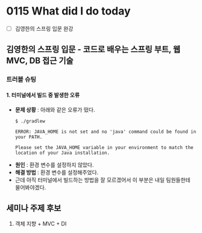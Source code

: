 # 0115 What did I do today
- [ ] 김영한의 스프링 입문 완강

## 김영한의 스프링 입문 - 코드로 배우는 스프링 부트, 웹 MVC, DB 접근 기술

### 트러블 슈팅
#### 1. 터미널에서 빌드 중 발생한 오류
- **문제 상황** : 아래와 같은 오류가 떴다.
  ```
  $ ./gradlew

  ERROR: JAVA_HOME is not set and no 'java' command could be found in your PATH.

  Please set the JAVA_HOME variable in your environment to match the
  location of your Java installation.
  ```
- **원인** : 환경 변수를 설정하지 않았다.
- **해결 방법** : 환경 변수를 설정해주었다.
- 근데 아직 터미널에서 빌드하는 방법을 잘 모르겠어서 이 부분은 내일 팀원들한테 물어봐야겠다.

## 세미나 주제 후보
1. 객체 지향 + MVC + DI